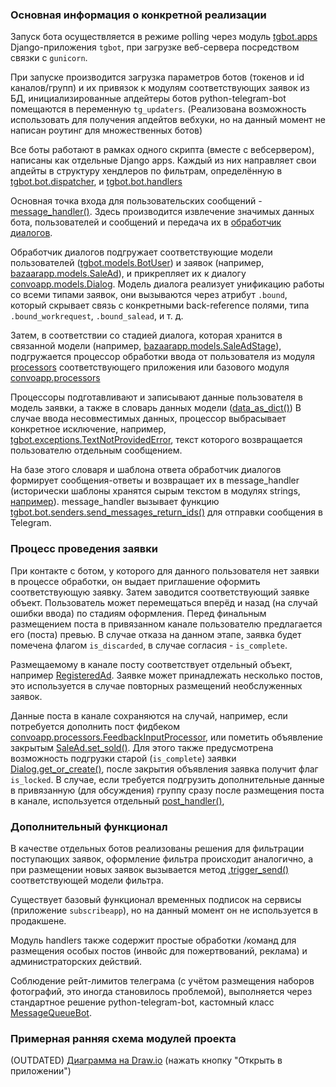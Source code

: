### Основная информация о конкретной реализации

Запуск бота осуществляется в режиме polling через модуль [tgbot.apps](https://github.com/Gwellir/GarageBand_bot/blob/8fb22ce1389c97f8417b09682ae4250dc8ee408f/tgbot/apps.py#L120)
Django-приложения `tgbot`, при загрузке веб-сервера посредством связки с `gunicorn`. 

При запуске производится загрузка параметров ботов (токенов и id каналов/групп) 
и их привязок к модулям соответствующих заявок из БД,
инициализированные апдейтеры ботов python-telegram-bot помещаются в переменную `tg_updaters`.
(Реализована возможность использовать для получения апдейтов вебхуки, 
но на данный момент не написан роутинг для множественных ботов)

Все боты работают в рамках одного скрипта (вместе с вебсервером), написаны как отдельные Django apps.
Каждый из них направляет свои апдейты в структуру хендлеров по фильтрам, определённую в [tgbot.bot.dispatcher](https://github.com/Gwellir/GarageBand_bot/blob/8fb22ce1389c97f8417b09682ae4250dc8ee408f/tgbot/bot/dispatcher.py#L22),
и [tgbot.bot.handlers](https://github.com/Gwellir/GarageBand_bot/blob/8fb22ce1389c97f8417b09682ae4250dc8ee408f/tgbot/bot/handlers.py)

Основная точка входа для пользовательских сообщений - [message_handler()](https://github.com/Gwellir/GarageBand_bot/blob/8fb22ce1389c97f8417b09682ae4250dc8ee408f/tgbot/bot/handlers.py#L286).
Здесь производится извлечение значимых данных бота, пользователей и сообщений и передача их в [обработчик диалогов](https://github.com/Gwellir/GarageBand_bot/blob/8fb22ce1389c97f8417b09682ae4250dc8ee408f/convoapp/dialog_state_machine.py#L29).

Обработчик диалогов подгружает соответствующие модели пользователей ([tgbot.models.BotUser](https://github.com/Gwellir/GarageBand_bot/blob/8fb22ce1389c97f8417b09682ae4250dc8ee408f/tgbot/models.py#L113)) 
и заявок (например, [bazaarapp.models.SaleAd](https://github.com/Gwellir/GarageBand_bot/blob/8fb22ce1389c97f8417b09682ae4250dc8ee408f/bazaarapp/models.py#L128)),
и прикрепляет их к диалогу [convoapp.models.Dialog](https://github.com/Gwellir/GarageBand_bot/blob/8fb22ce1389c97f8417b09682ae4250dc8ee408f/convoapp/models.py#L9).
Модель диалога реализует унификацию работы со всеми типами заявок, они вызываются через атрибут `.bound`,
который скрывает связь с конкретными back-reference полями, типа `.bound_workrequest`, `.bound_salead`, и т. д.

Затем, в соответствии со стадией диалога, которая хранится в связанной модели (например, [bazaarapp.models.SaleAdStage](https://github.com/Gwellir/GarageBand_bot/blob/8fb22ce1389c97f8417b09682ae4250dc8ee408f/bazaarapp/models.py#L87)),
подгружается процессор обработки ввода от пользователя из модуля [processors](https://github.com/Gwellir/GarageBand_bot/blob/8fb22ce1389c97f8417b09682ae4250dc8ee408f/bazaarapp/processors.py) 
соответствующего приложения или базового модуля [convoapp.processors](https://github.com/Gwellir/GarageBand_bot/blob/8fb22ce1389c97f8417b09682ae4250dc8ee408f/convoapp/processors.py)

Процессоры подготавливают и записывают данные пользователя в модель заявки, а также в словарь данных модели ([data_as_dict()](https://github.com/Gwellir/GarageBand_bot/blob/8fb22ce1389c97f8417b09682ae4250dc8ee408f/bazaarapp/models.py#L201))
В случае ввода несовместимых данных, процессор выбрасывает конкретное исключение, например, [tgbot.exceptions.TextNotProvidedError](https://github.com/Gwellir/GarageBand_bot/blob/8fb22ce1389c97f8417b09682ae4250dc8ee408f/tgbot/exceptions.py#L67),
текст которого возвращается пользователю отдельным сообщением.

На базе этого словаря и шаблона ответа обработчик диалогов формирует сообщения-ответы и возвращает их в message_handler 
(исторически шаблоны хранятся сырым текстом в модулях strings, [например](https://github.com/Gwellir/GarageBand_bot/blob/8fb22ce1389c97f8417b09682ae4250dc8ee408f/bazaarapp/strings.py)).
message_handler вызывает функцию [tgbot.bot.senders.send_messages_return_ids()](https://github.com/Gwellir/GarageBand_bot/blob/8fb22ce1389c97f8417b09682ae4250dc8ee408f/bazaarapp/strings.py) 
для отправки сообщения в Telegram.

### Процесс проведения заявки 

При контакте с ботом, у которого для данного пользователя нет заявки в процессе обработки, он выдает приглашение 
оформить соответствующую заявку. Затем заводится соответствующий заявке объект.
Пользователь может перемещаться вперёд и назад (на случай ошибки ввода) по стадиям оформления.
Перед финальным размещением поста в привязанном канале пользователю предлагается его (поста) превью.
В случае отказа на данном этапе, заявка будет помечена флагом `is_discarded`, в случае согласия - `is_complete`.

Размещаемому в канале посту соответствует отдельный объект, например [RegisteredAd](https://github.com/Gwellir/GarageBand_bot/blob/8fb22ce1389c97f8417b09682ae4250dc8ee408f/bazaarapp/models.py#L463).
Заявке может принадлежать несколько постов, это используется в случае повторных размещений необслуженных заявок.

Данные поста в канале сохраняются на случай, например, если потребуется дополнить пост фидбеком [convoapp.processors.FeedbackInputProcessor](https://github.com/Gwellir/GarageBand_bot/blob/8fb22ce1389c97f8417b09682ae4250dc8ee408f/convoapp/processors.py#L255),
или пометить объявление закрытым [SaleAd.set_sold()](https://github.com/Gwellir/GarageBand_bot/blob/8fb22ce1389c97f8417b09682ae4250dc8ee408f/bazaarapp/models.py#L379).
Для этого также предусмотрена возможность подгрузки старой (`is_complete`) заявки [Dialog.get_or_create()](https://github.com/Gwellir/GarageBand_bot/blob/8fb22ce1389c97f8417b09682ae4250dc8ee408f/convoapp/models.py#L34),
после закрытия объявления заявка получит флаг `is_locked`.
В случае, если требуется подгрузить дополнительные данные в привязанную (для обсуждения) группу 
сразу после размещения поста в канале, используется отдельный [post_handler()](https://github.com/Gwellir/GarageBand_bot/blob/8fb22ce1389c97f8417b09682ae4250dc8ee408f/tgbot/bot/handlers.py#L68),

### Дополнительный функционал

В качестве отдельных ботов реализованы решения для фильтрации поступающих заявок, оформление фильтра происходит аналогично,
а при размещении новых заявок вызывается метод [.trigger_send()](https://github.com/Gwellir/GarageBand_bot/blob/8fb22ce1389c97f8417b09682ae4250dc8ee408f/filterapp/models.py#L140)
соответствующей модели фильтра.

Существует базовый функционал временных подписок на сервисы (приложение `subscribeapp`), но на данный момент 
он не используется в продакшене.

Модуль handlers также содержит простые обработки /команд для размещения особых постов (инвойс для пожертвований, реклама)
и администраторских действий.

Соблюдение рейт-лимитов телеграма (с учётом размещения наборов фотографий, это иногда становилось проблемой), выполняется
через стандартное решение python-telegram-bot, кастомный класс [MessageQueueBot](https://github.com/Gwellir/GarageBand_bot/blob/8fb22ce1389c97f8417b09682ae4250dc8ee408f/tgbot/bot/queue_bot.py#L5).

### Примерная ранняя схема модулей проекта

(OUTDATED)
[Диаграмма на Draw.io](https://drive.google.com/file/d/1SbxBP3sNaEM7xoTL8wtDtv5ln30GQQq1/view) (нажать кнопку "Открыть в приложении")